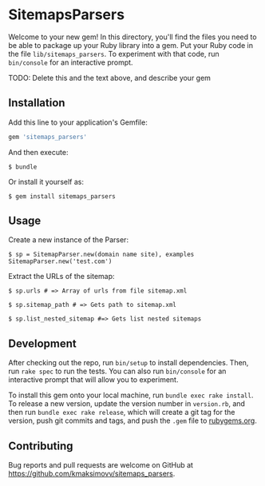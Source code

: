 # SitemapsParsers

Welcome to your new gem! In this directory, you'll find the files you need to be able to package up your Ruby library into a gem. Put your Ruby code in the file `lib/sitemaps_parsers`. To experiment with that code, run `bin/console` for an interactive prompt.

TODO: Delete this and the text above, and describe your gem

## Installation

Add this line to your application's Gemfile:

```ruby
gem 'sitemaps_parsers'
```

And then execute:

    $ bundle

Or install it yourself as:

    $ gem install sitemaps_parsers

## Usage
Create a new instance of the Parser: 

    $ sp = SitemapParser.new(domain name site), examples SitemapParser.new('test.com')

Extract the URLs of the sitemap:

    $ sp.urls # => Array of urls from file sitemap.xml

    $ sp.sitemap_path # => Gets path to sitemap.xml

    $ sp.list_nested_sitemap #=> Gets list nested sitemaps

## Development

After checking out the repo, run `bin/setup` to install dependencies. Then, run `rake spec` to run the tests. You can also run `bin/console` for an interactive prompt that will allow you to experiment.

To install this gem onto your local machine, run `bundle exec rake install`. To release a new version, update the version number in `version.rb`, and then run `bundle exec rake release`, which will create a git tag for the version, push git commits and tags, and push the `.gem` file to [rubygems.org](https://rubygems.org).

## Contributing

Bug reports and pull requests are welcome on GitHub at https://github.com/kmaksimovv/sitemaps_parsers.
